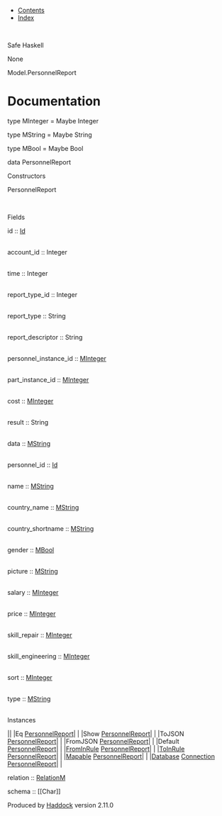 -   [Contents](index.html)
-   [Index](doc-index.html)

 

Safe Haskell

None

Model.PersonnelReport

Documentation
=============

type MInteger = Maybe Integer

type MString = Maybe String

type MBool = Maybe Bool

data PersonnelReport

Constructors

PersonnelReport

 

Fields

id :: [Id](Model-General.html#t:Id)  
 

account\_id :: Integer  
 

time :: Integer  
 

report\_type\_id :: Integer  
 

report\_type :: String  
 

report\_descriptor :: String  
 

personnel\_instance\_id :: [MInteger](Model-PersonnelReport.html#t:MInteger)  
 

part\_instance\_id :: [MInteger](Model-PersonnelReport.html#t:MInteger)  
 

cost :: [MInteger](Model-PersonnelReport.html#t:MInteger)  
 

result :: String  
 

data :: [MString](Model-PersonnelReport.html#t:MString)  
 

personnel\_id :: [Id](Model-General.html#t:Id)  
 

name :: [MString](Model-PersonnelReport.html#t:MString)  
 

country\_name :: [MString](Model-PersonnelReport.html#t:MString)  
 

country\_shortname :: [MString](Model-PersonnelReport.html#t:MString)  
 

gender :: [MBool](Model-PersonnelReport.html#t:MBool)  
 

picture :: [MString](Model-PersonnelReport.html#t:MString)  
 

salary :: [MInteger](Model-PersonnelReport.html#t:MInteger)  
 

price :: [MInteger](Model-PersonnelReport.html#t:MInteger)  
 

skill\_repair :: [MInteger](Model-PersonnelReport.html#t:MInteger)  
 

skill\_engineering :: [MInteger](Model-PersonnelReport.html#t:MInteger)  
 

sort :: [MInteger](Model-PersonnelReport.html#t:MInteger)  
 

type :: [MString](Model-PersonnelReport.html#t:MString)  
 

Instances

||
|Eq [PersonnelReport](Model-PersonnelReport.html#t:PersonnelReport)| |
|Show [PersonnelReport](Model-PersonnelReport.html#t:PersonnelReport)| |
|ToJSON [PersonnelReport](Model-PersonnelReport.html#t:PersonnelReport)| |
|FromJSON [PersonnelReport](Model-PersonnelReport.html#t:PersonnelReport)| |
|Default [PersonnelReport](Model-PersonnelReport.html#t:PersonnelReport)| |
|[FromInRule](Data-InRules.html#t:FromInRule) [PersonnelReport](Model-PersonnelReport.html#t:PersonnelReport)| |
|[ToInRule](Data-InRules.html#t:ToInRule) [PersonnelReport](Model-PersonnelReport.html#t:PersonnelReport)| |
|[Mapable](Model-General.html#t:Mapable) [PersonnelReport](Model-PersonnelReport.html#t:PersonnelReport)| |
|[Database](Model-General.html#t:Database) [Connection](Data-SqlTransaction.html#t:Connection) [PersonnelReport](Model-PersonnelReport.html#t:PersonnelReport)| |

relation :: [RelationM](Data-Relation.html#t:RelationM)

schema :: [[Char]]

Produced by [Haddock](http://www.haskell.org/haddock/) version 2.11.0
